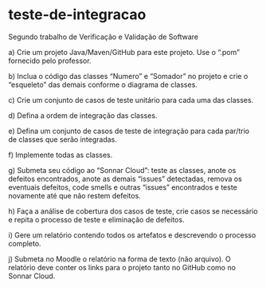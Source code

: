 # teste-de-integracao
Segundo trabalho de Verificação e Validação de Software

a) Crie um projeto Java/Maven/GitHub para este projeto. Use o “.pom” fornecido pelo
professor.

b) Inclua o código das classes “Numero” e “Somador” no projeto e crie o “esqueleto” das
demais conforme o diagrama de classes.

c) Crie um conjunto de casos de teste unitário para cada uma das classes.

d) Defina a ordem de integração das classes.

e) Defina um conjunto de casos de teste de integração para cada par/trio de classes que
serão integradas.

f) Implemente todas as classes.

g) Submeta seu código ao “Sonnar Cloud”: teste as classes, anote os defeitos
encontrados, anote as demais “issues” detectadas, remova os eventuais defeitos, code
smells e outras “issues” encontrados e teste novamente até que não restem defeitos.

h) Faça a análise de cobertura dos casos de teste, crie casos se necessário e repita o
processo de teste e eliminação de defeitos.

i) Gere um relatório contendo todos os artefatos e descrevendo o processo completo.

j) Submeta no Moodle o relatório na forma de texto (não arquivo). O relatório deve
conter os links para o projeto tanto no GitHub como no Sonnar Cloud.